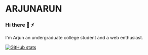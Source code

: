 # ARJUNARUN
### Hi there 👋 :zap:
I'm Arjun an undergraduate college student and a web enthusiast.

<div align>

[![GitHub stats](https://github-readme-stats.vercel.app/api?username=ArjunArun613&show_icons=true&theme=tokyonight&line_height=27)](https://github.com/ArjunArun613)
 <!--[![Top Langs](https://github-readme-stats.vercel.app/api/top-langs/?username=ArjunArun613&layout=compact&theme=tokyonight&line_height=27)](https://github.com/ArjunArun613/github-readme-stats) 
 ![Github Contribution Graph](https://activity-graph.herokuapp.com/graph?username=ArjunArun613&bg_color=1a1b26&color=73daca&line=7dcfff&point=bb9af7&area=true&hide_border=true)<br> 
 -->
</div>
<!--
**ArjunArun613/ARJUNARUN** is a ✨ _special_ ✨ repository because its `README.md` (this file) appears on your GitHub profile.

Here are some ideas to get you started:

- 🔭 I’m currently working on ...
- 🌱 I’m currently learning ...
- 👯 I’m looking to collaborate on ...
- 🤔 I’m looking for help with ...
- 💬 Ask me about ...
- 📫 How to reach me: ...
- 😄 Pronouns: ...
- ⚡ Fun fact: ...
-->
